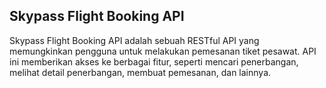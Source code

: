 ## **Skypass Flight Booking API**

Skypass Flight Booking API adalah sebuah RESTful API yang memungkinkan pengguna untuk melakukan pemesanan tiket pesawat. API ini memberikan akses ke berbagai fitur, seperti mencari penerbangan, melihat detail penerbangan, membuat pemesanan, dan lainnya.
